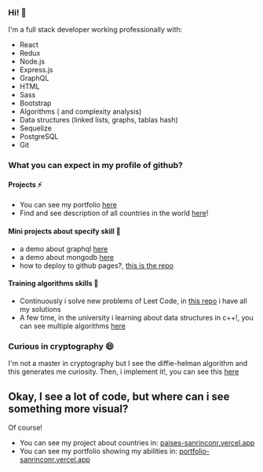### Hi! 👋

I'm a full stack developer working professionally with:
- React
- Redux
- Node.js
- Express.js
- GraphQL
- HTML
- Sass
- Bootstrap
- Algorithms ( and complexity analysis)
- Data structures (linked lists, graphs, tablas hash)
- Sequelize
- PostgreSQL
- Git


### What you can expect in my profile of github?

#### Projects ⚡
 - You can see my portfolio [here](https://github.com/sanrinconr/Portfolio)
 - Find and see description of all countries in the world [here](https://github.com/sanrinconr/Countries-app)!

#### Mini projects about specify skill 🔭
 - a demo about graphql [here](https://github.com/sanrinconr/demo-graphql)
 - a demo about mongodb [here](https://github.com/sanrinconr/demo-mongodb)
 - how to deploy to github pages?, [this is the repo](https://github.com/sanrinconr/Demo-github-pages)
 
 #### Training algorithms skills 🌱
 - Continuously i solve new problems of Leet Code, in [this repo](https://github.com/sanrinconr/LeetCode-exercises) i have all my solutions
 - A few time, in the university i learning about data structures in c++!, you can see multiple algorithms [here](https://github.com/sanrinconr/algoritmos_busqueda)
 
 ### Curious in cryptography 😄
 I'm not a master in cryptography but I see the diffie-helman algorithm and this generates me curiosity.
 Then, i implement it!, you can see this [here](https://github.com/sanrinconr/Diffie-Helman)

## Okay, I see a lot of code, but where can i see something more visual?
Of course!
- You can see my project about countries in: [paises-sanrinconr.vercel.app](https://paises-sanrinconr.vercel.app/)
- You can see my portfolio showing my abilities in: [portfolio-sanrinconr.vercel.app](https://portfolio-sanrinconr.vercel.app)



